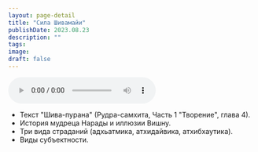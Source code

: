 ```yaml
---
layout: page-detail
title: "Сила Шивамайи"
publishDate: 2023.08.23
description: ""
tags:
image:
draft: false
---
```


<audio title="2023.08.23 - Сила Шивамайи.mp3" src="/upload/iblock/8b8/hs0ffgmwmbt61mky7mzxwjqzpjige9j1.mp3" controls=""></audio>

* Текст "Шива-пурана" (Рудра-самхита, Часть 1 "Творение", глава 4).
* История мудреца Нарады и иллюзии Вишну.
* Три вида страданий (адхьатмика, атхидайвика, атхибхаутика).
* Виды субъектности.

  
